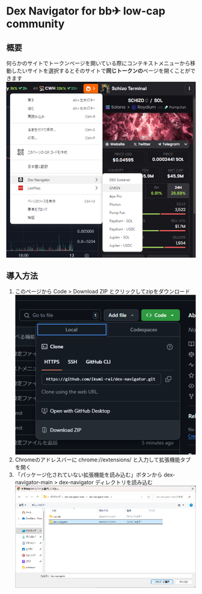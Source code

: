 # Dex Navigator for bb✈ low-cap community
## 概要
何らかのサイトでトークンページを開いている際にコンテキストメニューから移動したいサイトを選択するとそのサイトで**同じトークンの**ページを開くことができます  
![dex_screener](docs/dex_screener.png)

## 導入方法
1. このページから Code > Download ZIP とクリックしてzipをダウンロード  
![github](docs/github.png)
1. Chromeのアドレスバーに chrome://extensions/ と入力して拡張機能タブを開く
1. 「パッケージ化されていない拡張機能を読み込む」ボタンから dex-navigator-main > dex-navigator ディレクトリを読み込む  
![chrome](docs/chrome.png)
